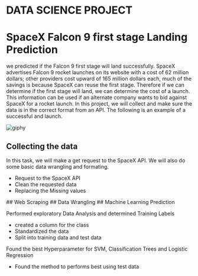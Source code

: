 # DATA SCIENCE PROJECT
# SpaceX Falcon 9 first stage Landing Prediction

<p>
we predicted if the Falcon 9 first stage will land successfully. SpaceX advertises Falcon 9 rocket launches on its website with a cost of 62 million dollars; other providers cost upward of 165 million dollars each, much of the savings is because SpaceX can reuse the first stage. Therefore if we can determine if the first stage will land, we can determine the cost of a launch. This information can be used if an alternate company wants to bid against SpaceX for a rocket launch. In this project, we will collect and make sure the data is in the correct format from an API. The following is an example of a successful and launch.
</p>

![giphy](https://user-images.githubusercontent.com/53977573/173599312-49e7ca1d-6f3b-427c-bc19-10d9a490f5b6.gif)

## Collecting the data
<p>
In this task, we will make a get request to the SpaceX API. We will also do some basic data wrangling and formating.
</p>
<ul>
<li>Request to the SpaceX API</li>
<li>Clean the requested data</li>
<li>Replacing the Missing values</li>
</ul>
## Web Scraping
## Data Wrangling
## Machine Learning Prediction
<p>
Performed  exploratory Data Analysis and determined Training Labels
</p>
<ul>
<li> created a column for the class</li>
<li> Standardized the data</li>
<li> Split into training data and test data</li>
</ul>
<p>
Found the best Hyperparameter for SVM, Classification Trees and Logistic Regression
</p>
<ul>
<li>Found the method to performs best using test data</li>
</ul>

